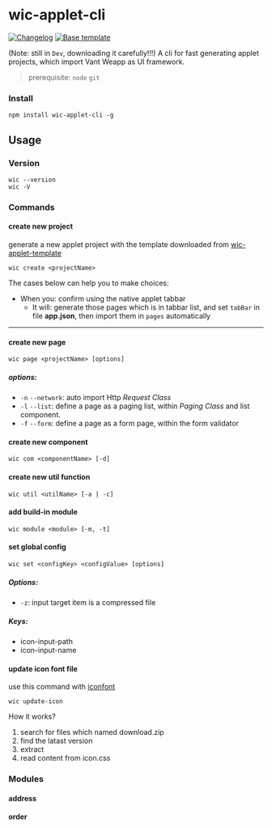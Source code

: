 # wic-applet-cli
<p align="left">
  <a href="https://github.com/boutstruggle/wic-applet-cli/blob/main/CHANGELOG.md"><img src="https://img.shields.io/badge/Changelog-blue.svg" alt="Changelog"></a>
  <a href="https://github.com/boutstruggle/wic-applet-cli/blob/main/CHANGELOG.md"><img src="https://img.shields.io/badge/base-Wic-orange.svg" alt="Base template"></a>
</p>

(Note: still in `Dev`, downloading it carefully!!!)
A cli for fast generating applet projects, which import Vant Weapp as UI framework.

> prerequisite: `node` `git`

### Install
```
npm install wic-applet-cli -g
```

## Usage

### Version

```
wic --version
wic -V
```

<!-- ### Options(public)

> note: only version before 6.1.0 of commander is supported currently (#FIXME: just try version 8.1.0 can not)

- `-d` `--dest`: specify a destination folder
- `-a` `--add`: add a exist util, supported utils list
- `-c` `--create`:
- `-m` `--mode`: specify a destination folder
- `-t` `--type`: specify a type for components, supported value: base, busi -->

### Commands
#### create new project

generate a new applet project with the template downloaded from [wic-applet-template](https://github.com/boutstruggle/wic-applet-template.git)

```
wic create <projectName>
```
The cases below can help you to make choices: 

- When you: confirm using the native applet tabbar
  - It will: generate those pages which is in tabbar list, and set `tabBar` in file **app.json**, then import them in `pages` automatically

<!-- - When you: confirm using the native applet tabbar
  - It will: generate those pages which is in tabbar list, and set `tabBar` in file **app.json**, then import them in `pages` automatically -->

<!-- After exec the instruction above, there will be several inquiries in a series:
- application name
- tabbar
- tabbar list
- select the modules you need(more info refer to <a href='#modules'>Modules</a>)
  - ( ) Address
  - ( ) Message
  - ( ) order
  - ...
- ... -->
---

#### create new page

```
wic page <projectName> [options]
```
##### options:
- `-n` `--network`: auto import Http *Request Class*
- `-l` `--list`: define a page as a paging list, within *Paging Class* and list component.
- `-f` `--form`: define a page as a form page, within the form validator

#### create new component

```
wic com <componentName> [-d]
```

#### create new util function

```
wic util <utilName> [-a | -c]
```

#### add build-in module

```
wic module <module> [-m, -t]
```

#### set global config
```
wic set <configKey> <configValue> [options]
```
##### Options:
- `-z`: input target item is a compressed file

##### Keys:
- icon-input-path
- icon-input-name


#### update icon font file
use this command with [iconfont](https://www.iconfont.cn/)

```
wic update-icon
```
How it works?
1.  search for files which named download.zip
2.  find the latast version
3.  extract
4.  read content from icon.css

### Modules

#### address

#### order

####
